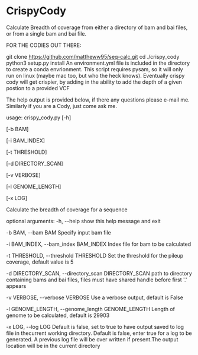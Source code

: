 # CrispyCody
Calculate Breadth of coverage from either a directory of bam and bai files, or from a single bam and bai file.

FOR THE CODIES OUT THERE:

git clone https://github.com/mattheww95/seq-calc.git
cd ./crispy_cody
python3 setup.py install
An environment.yml file is included in the directory to create a conda envrionment. This script requires pysam, so it will only run on linux (maybe mac too, but who the heck knows). Eventually crispy cody will get crispier, by adding in the ability to add the depth of a given postion to a provided VCF

The help output is provided below, if there any questions please e-mail me. Similarly if you are a Cody, just come ask me.

usage: crispy_cody.py [-h]

[-b BAM]

[-i BAM_INDEX]

[-t THRESHOLD]

[-d DIRECTORY_SCAN]

[-v VERBOSE]

[-l GENOME_LENGTH]

[-x LOG]

Calculate the breadth of coverage for a sequence

optional arguments: -h, --help show this help message and exit

-b BAM, --bam BAM Specify input bam file

-i BAM_INDEX, --bam_index BAM_INDEX Index file for bam to be calculated

-t THRESHOLD, --threshold THRESHOLD Set the threshold for the pileup coverage, default value is 5

-d DIRECTORY_SCAN, --directory_scan DIRECTORY_SCAN path to directory containing bams and bai files, files must have shared handle before first '.' appears

-v VERBOSE, --verbose VERBOSE Use a verbose output, default is False

-l GENOME_LENGTH, --genome_length GENOME_LENGTH Length of genome to be calculated, default is 29903

-x LOG, --log LOG Default is false, set to true to have output saved to log file in thecurrent working directory. Default is false, enter true for a log to be generated. A previous log file will be over written if present.The output location will be in the current directory
